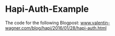 # Hapi-Auth-Example

The code for the following Blogpost: www.valentin-wagner.com/blog/hapi/2016/01/28/hapi-auth.html

